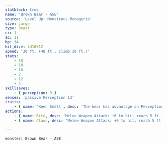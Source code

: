 ```yaml
---
statblock: true
name: 'Brown Bear - A5E'
source: 'Level Up: Monstrous Menagerie'
size: Large
type: Beast
cr: 1
ac: 11
hp: 34
hit_dice: 4d10+12
speed: '30 ft. (40 ft., climb 30 ft.)'
stats:
    - 18
    - 10
    - 16
    - 2
    - 12
    - 4
skillsaves:
    - { perception: 3 }
senses: 'passive Perception 13'
traits:
    - { name: 'Keen Smell', desc: 'The bear has advantage on Perception checks that rely on smell.' }
actions:
    - { name: Bite, desc: 'Melee Weapon Attack: +6 to hit, reach 5 ft., one target. Hit: 11 (2d6+4) piercing damage.' }
    - { name: Claws, desc: "Melee Weapon Attack: +6 to hit, reach 5 ft., one target. Hit: 9 (2d4+4) slashing damage. If the target is a Medium or smaller creature, it is grappled (escape DC 14). Until this grapple ends, the bear can't attack a different target with its claws." }

---
```

```statblock
monster: Brown Bear - A5E
```
